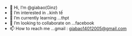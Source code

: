 - 👋 Hi, I’m @giabao(Ginz)
- 👀 I’m interested in ..kinh tế
- 🌱 I’m currently learning ...thpt
- 💞️ I’m looking to collaborate on ...facebook
- 📫 How to reach me ...gmail : giabao14012005@gmail.com

<!---
giabao159/giabao159 is a ✨ special ✨ repository because its `README.md` (this file) appears on your GitHub profile.
You can click the Preview link to take a look at your changes.
--->

